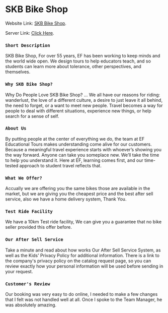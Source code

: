 # SKB Bike Shop

Website Link: [SKB Bike Shop](https://skb-bike-shop.web.app/).

Server Link: [Click Here](https://guarded-sierra-27673.herokuapp.com/).

### `Short Description`
SKB Bike Shop, For over 55 years, EF has been working to keep minds and the world wide open. We design tours to help educators teach, and so students can learn more about tolerance, other perspectives, and themselves.

### `Why SKB Bike Shop?`
Why Do People Love SKB Bike Shop? ... We all have our reasons for riding: wanderlust, the love of a different culture, a desire to just leave it all behind, the need to forget, or a want to meet new people. Travel becomes a way for people to deal with different situations, experience new things, or help search for a sense of self.

### `About Us`
By putting people at the center of everything we do, the team at EF Educational Tours makes understanding come alive for our customers. Because a meaningful travel experience starts with whoever’s showing you the way forward. Anyone can take you someplace new. We’ll take the time to help you understand it. Here at EF, learning comes first, and our time-tested approach to student travel reflects that.

### `What We Offer?`
Accually we are offering you the same bikes those are available in the market, but we are giving you the cheapest price and the best after sell service, also we have a home delivery system, Thank You.

### `Test Ride Facility`
We have a 10km Test ride facility, We can give you a guarantee that no bike seller provided this offer before.

### `Our After Sell Service`
Take a minute and read about how works Our After Sell Service System, as well as the Kids' Privacy Policy for additional information. There is a link to the company's privacy policy on the catalog request page, so you can review exactly how your personal information will be used before sending in your request.

### `Customer's Review`
Our booking was very easy to do online, I needed to make a few changes that I felt was not handled well at all. Once I spoke to the Team Manager, he was absolutely amazing.